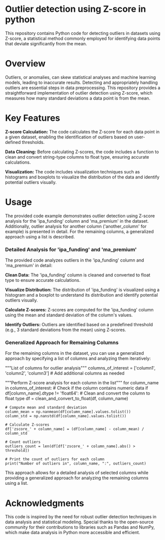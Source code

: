 # Outlier detection using Z-score in python
This repository contains Python code for detecting outliers in datasets using Z-score, a statistical method commonly employed for identifying data points that deviate significantly from the mean.


# Overview

Outliers, or anomalies, can skew statistical analyses and machine learning models, leading to inaccurate results. Detecting and appropriately handling outliers are essential steps in data preprocessing. This repository provides a straightforward implementation of outlier detection using Z-score, which measures how many standard deviations a data point is from the mean.

# Key Features

**Z-score Calculation:** The code calculates the Z-score for each data point in a given dataset, enabling the identification of outliers based on user-defined thresholds.

**Data Cleaning:** Before calculating Z-scores, the code includes a function to clean and convert string-type columns to float type, ensuring accurate calculations.

**Visualization:** The code includes visualization techniques such as histograms and boxplots to visualize the distribution of the data and identify potential outliers visually.


# Usage

The provided code example demonstrates outlier detection using Z-score analysis for the 'ipa_funding' column and 'ma_premium' in the dataset. Additionally, outlier analysis for another column ('another_column' for example) is presented in detail. For the remaining columns, a generalized approach using a list is described.

### Detailed Analysis for 'ipa_funding' and 'ma_premium'

The provided code analyzes outliers in the 'ipa_funding' column and 'ma_premium' in detail:

**Clean Data:** The 'ipa_funding' column is cleaned and converted to float type to ensure accurate calculations.

**Visualize Distribution:** The distribution of 'ipa_funding' is visualized using a histogram and a boxplot to understand its distribution and identify potential outliers visually.

**Calculate Z-scores:** Z-scores are computed for the 'ipa_funding' column using the mean and standard deviation of the column's values.

**Identify Outliers:**  Outliers are identified based on a predefined threshold (e.g., 3 standard deviations from the mean) using Z-scores.

### Generalized Approach for Remaining Columns

For the remaining columns in the dataset, you can use a generalized approach by specifying a list of columns and analyzing them iteratively:

"""List of columns for outlier analysis"""
columns_of_interest = ['column1', 'column2', 'column3']  # Add additional columns as needed

"""Perform Z-score analysis for each column in the list"""
for column_name in columns_of_interest:
    # Check if the column contains numeric data
    if df[column_name].dtype != 'float64':
        # Clean and convert the column to float type
        df = clean_and_convert_to_float(df, column_name)
    
    # Compute mean and standard deviation
    column_mean = np.nanmean(df[column_name].values.tolist())
    column_std = np.nanstd(df[column_name].values.tolist())
    
    # Calculate Z-scores
    df['zscore_' + column_name] = (df[column_name] - column_mean) / column_std
    
    # Count outliers
    outliers_count = len(df[df['zscore_' + column_name].abs() > threshold])
    
    # Print the count of outliers for each column
    print("Number of outliers in", column_name, ":", outliers_count)

This approach allows for a detailed analysis of selected columns while providing a generalized approach for analyzing the remaining columns using a list.

# Acknowledgments

This code is inspired by the need for robust outlier detection techniques in data analysis and statistical modeling. Special thanks to the open-source community for their contributions to libraries such as Pandas and NumPy, which make data analysis in Python more accessible and efficient.

